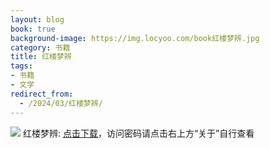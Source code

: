 ```yaml
---
layout: blog
book: true
background-image: https://img.locyoo.com/book红楼梦辨.jpg
category: 书籍
title: 红楼梦辨
tags:
- 书籍
- 文学
redirect_from:
  - /2024/03/红楼梦辨/
---
```

![](https://img.locyoo.com/book红楼梦辨.jpg)
红楼梦辨: <a name = "ref1" href="https://089m.com/f/50983618-1314469559-4e3c00?p=3619">点击下载</a>，访问密码请点击右上方“关于”自行查看
